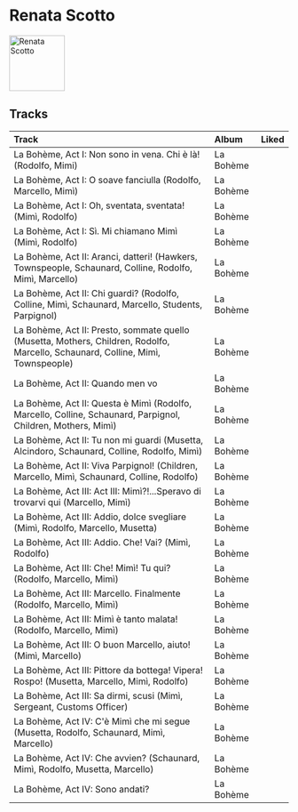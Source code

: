 
# Renata Scotto


<img src="https://i.scdn.co/image/30725d5790bda6d4855cb2fd6f4b41adf4f4102c" alt="Renata Scotto" width="100" />

## Tracks

| Track                                                                                                                            | Album     | Liked   |
|:---------------------------------------------------------------------------------------------------------------------------------|:----------|:--------|
| La Bohème, Act I: Non sono in vena. Chi è là! (Rodolfo, Mimi)                                                                    | La Bohème |         |
| La Bohème, Act I: O soave fanciulla (Rodolfo, Marcello, Mimì)                                                                    | La Bohème |         |
| La Bohème, Act I: Oh, sventata, sventata! (Mimì, Rodolfo)                                                                        | La Bohème |         |
| La Bohème, Act I: Sì. Mi chiamano Mimì (Mimì, Rodolfo)                                                                           | La Bohème |         |
| La Bohème, Act II: Aranci, datteri! (Hawkers, Townspeople, Schaunard, Colline, Rodolfo, Mimì, Marcello)                          | La Bohème |         |
| La Bohème, Act II: Chi guardi? (Rodolfo, Colline, Mimì, Schaunard, Marcello, Students, Parpignol)                                | La Bohème |         |
| La Bohème, Act II: Presto, sommate quello (Musetta, Mothers, Children, Rodolfo, Marcello, Schaunard, Colline, Mimì, Townspeople) | La Bohème |         |
| La Bohème, Act II: Quando men vo                                                                                                 | La Bohème |         |
| La Bohème, Act II: Questa è Mimì (Rodolfo, Marcello, Colline, Schaunard, Parpignol, Children, Mothers, Mimì)                     | La Bohème |         |
| La Bohème, Act II: Tu non mi guardi (Musetta, Alcindoro, Schaunard, Colline, Rodolfo, Mimì)                                      | La Bohème |         |
| La Bohème, Act II: Viva Parpignol! (Children, Marcello, Mimì, Schaunard, Colline, Rodolfo)                                       | La Bohème |         |
| La Bohème, Act III: Act III: Mimì?!...Speravo di trovarvi qui (Marcello, Mimì)                                                   | La Bohème |         |
| La Bohème, Act III: Addio, dolce svegliare (Mimì, Rodolfo, Marcello, Musetta)                                                    | La Bohème |         |
| La Bohème, Act III: Addio. Che! Vai? (Mimì, Rodolfo)                                                                             | La Bohème |         |
| La Bohème, Act III: Che! Mimì! Tu qui? (Rodolfo, Marcello, Mimì)                                                                 | La Bohème |         |
| La Bohème, Act III: Marcello. Finalmente (Rodolfo, Marcello, Mimì)                                                               | La Bohème |         |
| La Bohème, Act III: Mimì è tanto malata! (Rodolfo, Marcello, Mimì)                                                               | La Bohème |         |
| La Bohème, Act III: O buon Marcello, aiuto! (Mimì, Marcello)                                                                     | La Bohème |         |
| La Bohème, Act III: Pittore da bottega! Vipera! Rospo! (Musetta, Marcello, Mimì, Rodolfo)                                        | La Bohème |         |
| La Bohème, Act III: Sa dirmi, scusi (Mimì, Sergeant, Customs Officer)                                                            | La Bohème |         |
| La Bohème, Act IV: C'è Mimì che mi segue (Musetta, Rodolfo, Schaunard, Mimì, Marcello)                                           | La Bohème |         |
| La Bohème, Act IV: Che avvien? (Schaunard, Mimì, Rodolfo, Musetta, Marcello)                                                     | La Bohème |         |
| La Bohème, Act IV: Sono andati?                                                                                                  | La Bohème |         |